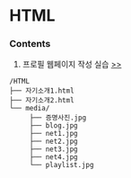 # HTML

### Contents

1. 프로필 웹페이지 작성 실습 [>>](https://github.com/yshghid/Resume/blob/main/Experience/SKALA/Practice/HTML/html1.md) 

```plain text
/HTML
├── 자기소개1.html
├── 자기소개2.html
└── media/
     ├── 증명사진.jpg
     ├── blog.jpg
     ├── net1.jpg
     ├── net2.jpg
     ├── net3.jpg
     ├── net4.jpg
     └── playlist.jpg
```
